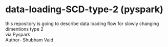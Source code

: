 # data-loading-SCD-type-2 (pyspark)
this repository is going to describe data loading flow for slowly changing dimentions type 2 
<br>
via Pyspark
<br> 
Author- Shubham Vaid
